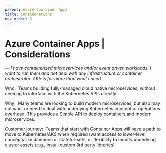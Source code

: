 ```yaml
---
parent: Azure Container Apps
title: Considerations
nav_order: 3
---
```

# Azure Container Apps | Considerations
*— I have containerized microservices and/or event driven workloads. I want to run them and not deal with any infrastructure or container orchestrator. AKS is far more than what I need.*

Who:  Teams building fully-managed cloud native microservices, without needing to interface with the Kubernetes APIs directly

Why:  Many teams are looking to build modern microservices, but also may not want or need to deal with underlying Kubernetes concept or operations overhead. This provides a Simple API to deploy containers and modern microservices.

Customer journey:  Teams that start with Container Apps will have a path to move to Kubernetes/AKS when required (want access to lower-level concepts like daemons or stateful-sets, or flexibility to modify underlying cluster assets (e.g., install custom 3rd party libraries)
